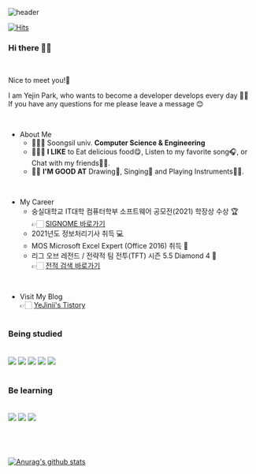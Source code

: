 ![header](https://capsule-render.vercel.app/api?type=Soft&color=B3688D&height=80&section=header&text=YeJin's%20Development%20Story&fontColor=FFFFFF&fontSize=40&animation=fadeIn)

[![Hits](https://hits.seeyoufarm.com/api/count/incr/badge.svg?url=https%3A%2F%2Fgithub.com%2FYeJinii&count_bg=%239E9E9E&title_bg=%23454545&icon=&icon_color=%23E7E7E7&title=Visitors&edge_flat=false)](https://hits.seeyoufarm.com)

###  Hi there 🙋‍♀️ 

<br/> 

  Nice to meet you!🤝 

  I am Yejin Park, who wants to become a developer develops every day 👩‍💻 \
  If you have any questions for me please leave a message 😊 
  
  <br/> 
  
  * About Me
    - 👩🏻‍🎓 Soongsil univ. **Computer Science & Engineering**
    - 🙆🏻‍♀️ **I LIKE** to Eat delicious food😋, Listen to my favorite song🎧, or Chat with my friends🙌🏻.
    - 👍🏻 **I'M GOOD AT** Drawing🎨, Singing🎤 and Playing Instruments🎹🎸. 

  <br/> 
  
  * My Career
    - 숭실대학교 IT대학 컴퓨터학부 소프트웨어 공모전(2021) 학장상 수상 🏆  
      👉🏻 [SIGNOME 바로가기](https://github.com/SIGHOME)
    - 2021년도 정보처리기사 취득 💻
    - MOS Microsoft Excel Expert (Office 2016) 취득 📝
    - 리그 오브 레전드 / 전략적 팀 전투(TFT) 시즌 5.5 Diamond 4 💜   
      👉🏻 [전적 검색 바로가기](https://lolchess.gg/profile/kr/%EB%B0%95%EC%95%A0%EB%94%98)
      
  <br/>
      
  * Visit My Blog  
    👉🏻 [YeJinii's Tistory](https://yejinii.tistory.com/)
       
  
#
### Being studied <br/> <br/>
  <img src="https://img.shields.io/badge/C-A8B9CC?style=for-the-badge&logo=C&logoColor=white"/></a>
  <img src="https://img.shields.io/badge/C++-00599C?style=for-the-badge&logo=C%2B%2B&logoColor=white"/></a>
  <img src="https://img.shields.io/badge/MySQL-4479A1?style=for-the-badge&logo=Mysql&logoColor=white"/></a>
   <img src="https://img.shields.io/badge/HTML5-E34F26?style=for-the-badge&logo=HTML5&logoColor=white"/></a>
  <img src="https://img.shields.io/badge/CSS3-1572B6?style=for-the-badge&logo=CSS3&logoColor=white"/></a>
#

### Be learning <br/> <br/>
  <img src="https://img.shields.io/badge/Java-007396?style=for-the-badge&logo=Java&logoColor=white"/></a>
  <img src="https://img.shields.io/badge/JavaScript-F7DF1E?style=for-the-badge&logo=JavaScript&logoColor=white"/></a> 
  <img src="https://img.shields.io/badge/React-61DAFB?style=for-the-badge&logo=React&logoColor=white"/></a>
#
</br>

[![Anurag's github stats](https://github-readme-stats.vercel.app/api?username=YeJinii&show_icons=true&theme=dracula)](https://github.com/YeJinii/github-readme-stats)
